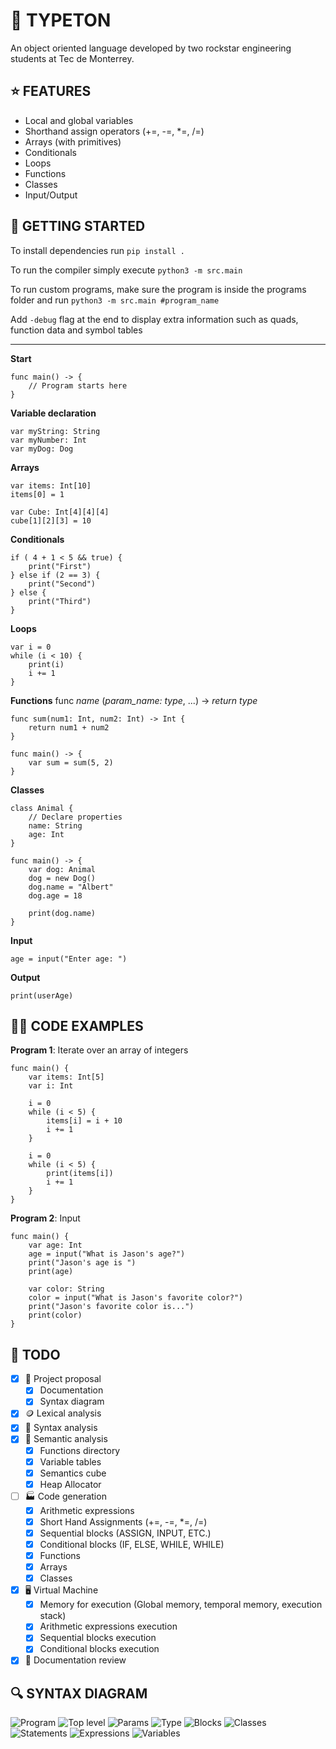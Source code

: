 # 🦭 TYPETON
An object oriented language developed by two rockstar engineering students at Tec de Monterrey.

## ⭐️ FEATURES
- Local and global variables
- Shorthand assign operators (+=, -=, *=, /=)
- Arrays (with primitives)
- Conditionals
- Loops
- Functions
- Classes
- Input/Output

## 🚗 GETTING STARTED

To install dependencies run  ```pip install .```

To run the compiler simply execute ```python3 -m src.main```

To run custom programs, make sure the program is inside the programs folder and run ```python3 -m src.main #program_name```

Add ```-debug``` flag at the end to display extra information such as quads, function data and symbol tables


---
**Start**
```
func main() -> {
    // Program starts here
}
```

**Variable declaration**
```
var myString: String
var myNumber: Int
var myDog: Dog
```


**Arrays**
```
var items: Int[10]
items[0] = 1

var Cube: Int[4][4][4]
cube[1][2][3] = 10
```


**Conditionals**
```
if ( 4 + 1 < 5 && true) {
    print("First")
} else if (2 == 3) {
    print("Second")
} else {
    print("Third")
}
```

**Loops**
```
var i = 0
while (i < 10) {
    print(i)
    i += 1
}
```


**Functions** 
func *name* (*param_name: type*, ...) -> *return type*
```
func sum(num1: Int, num2: Int) -> Int {
    return num1 + num2
}

func main() -> {
    var sum = sum(5, 2)
}
```

**Classes**
```
class Animal {
    // Declare properties
    name: String
    age: Int
}

func main() -> {
    var dog: Animal
    dog = new Dog()
    dog.name = "Albert"
    dog.age = 18
    
    print(dog.name)
}
```

**Input**
```
age = input("Enter age: ")
```

**Output**
```
print(userAge)
```


## 👨‍💻 CODE EXAMPLES


**Program 1**: Iterate over an array of integers
```
func main() {
    var items: Int[5]
    var i: Int
    
    i = 0
    while (i < 5) {
        items[i] = i + 10
        i += 1
    }
    
    i = 0
    while (i < 5) {
        print(items[i])
        i += 1
    }
}
```

**Program 2**: Input
```
func main() {
    var age: Int
    age = input("What is Jason's age?")
    print("Jason's age is ")
    print(age)

    var color: String
    color = input("What is Jason's favorite color?")
    print("Jason's favorite color is...")
    print(color)
}
```

## 📝 TODO
- [x] 💍 Project proposal
    - [x] Documentation
    - [x] Syntax diagram
- [x] 🪙 Lexical analysis
- [x] 📖 Syntax analysis
- [x] 🧠 Semantic analysis
    - [x] Functions directory
    - [x] Variable tables
    - [x] Semantics cube
    - [x] Heap Allocator
- [ ] 🏭 Code generation 
    - [x] Arithmetic expressions
    - [x] Short Hand Assignments (+=, -=, *=, /=)
    - [x] Sequential blocks (ASSIGN, INPUT, ETC.)
    - [x] Conditional blocks (IF, ELSE, WHILE, WHILE)
    - [x] Functions
    - [x] Arrays
    - [x] Classes
- [x] 🖥 Virtual Machine
    - [x] Memory for execution (Global memory, temporal memory, execution stack)
    - [x] Arithmetic expressions execution
    - [x] Sequential blocks execution
    - [x] Conditional blocks execution
- [x] 🏁 Documentation review

## 🔍 SYNTAX DIAGRAM
![Program](/diagram/program.png)
![Top level](/diagram/top_level.png)
![Params](/diagram/params.png)
![Type](/diagram/type.png)
![Blocks](/diagram/blocks.png)
![Classes](/diagram/classes.png)
![Statements](/diagram/statements.png)
![Expressions](/diagram/expressions.png)
![Variables](/diagram/variables.png)
